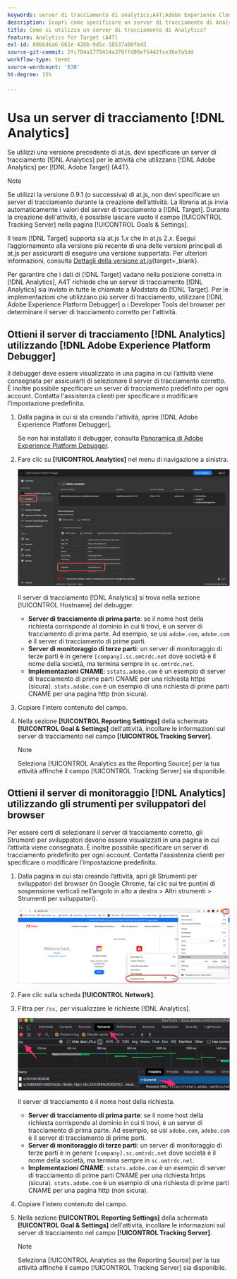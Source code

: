 ```yaml
---
keywords: server di tracciamento di analytics;A4T;Adobe Experience Cloud debugger;Adobe Experience Platform debugger;origine per la generazione di rapporti;strumenti per sviluppatori
description: Scopri come specificare un server di tracciamento di Analytics per le attività che utilizzano Analytics for [!DNL Target] (A4T) se utilizzi una versione precedente di at.js.
title: Come si utilizza un server di tracciamento di Analytics?
feature: Analytics for Target (A4T)
exl-id: 8066d6a6-661e-428b-9d5c-18537a80fb43
source-git-commit: 2fc704a1779414a370ffd00ef5442fce36e7a5dd
workflow-type: tm+mt
source-wordcount: '638'
ht-degree: 15%

---
```


# Usa un server di tracciamento [!DNL Analytics]

Se utilizzi una versione precedente di at.js, devi specificare un server di tracciamento [!DNL Analytics] per le attività che utilizzano [!DNL Adobe Analytics] per [!DNL Adobe Target] (A4T).

>[!NOTE]
>
>Se utilizzi la versione 0.9.1 (o successiva) di at.js, non devi specificare un server di tracciamento durante la creazione dell’attività. La libreria at.js invia automaticamente i valori del server di tracciamento a [!DNL Target]. Durante la creazione dell&#39;attività, è possibile lasciare vuoto il campo [!UICONTROL Tracking Server] nella pagina [!UICONTROL Goals & Settings].
>
>Il team [!DNL Target] supporta sia at.js 1.*x* che in at.js 2.*x*. Esegui l’aggiornamento alla versione più recente di una delle versioni principali di at.js per assicurarti di eseguire una versione supportata. Per ulteriori informazioni, consulta [Dettagli della versione at.js](https://experienceleague.adobe.com/docs/target-dev/developer/client-side/at-js-implementation/target-atjs-versions.html?lang=it){target=_blank}.

Per garantire che i dati di [!DNL Target] vadano nella posizione corretta in [!DNL Analytics], A4T richiede che un server di tracciamento [!DNL Analytics] sia inviato in tutte le chiamate a Modstats da [!DNL Target]. Per le implementazioni che utilizzano più server di tracciamento, utilizzare [!DNL Adobe Experience Platform Debugger] o i Developer Tools del browser per determinare il server di tracciamento corretto per l&#39;attività.

## Ottieni il server di tracciamento [!DNL Analytics] utilizzando [!DNL Adobe Experience Platform Debugger]

Il debugger deve essere visualizzato in una pagina in cui l’attività viene consegnata per assicurarti di selezionare il server di tracciamento corretto. È inoltre possibile specificare un server di tracciamento predefinito per ogni account. Contatta l&#39;assistenza clienti per specificare o modificare l&#39;impostazione predefinita.

1. Dalla pagina in cui si sta creando l&#39;attività, aprire [!DNL Adobe Experience Platform Debugger].

   Se non hai installato il debugger, consulta [Panoramica di Adobe Experience Platform Debugger](https://experienceleague.adobe.com/docs/platform-learn/data-collection/debugger/overview.html).

1. Fare clic su **[!UICONTROL Analytics]** nel menu di navigazione a sinistra.

   ![Immagine Screen_DebuggerTrackServ](assets/Screen_DebuggerTrackServ.png)

   Il server di tracciamento [!DNL Analytics] si trova nella sezione [!UICONTROL Hostname] del debugger.

   * **Server di tracciamento di prima parte**: se il nome host della richiesta corrisponde al dominio in cui ti trovi, è un server di tracciamento di prima parte. Ad esempio, se usi `adobe.com`, `adobe.com` è il server di tracciamento di prime parti.
   * **Server di monitoraggio di terze parti**: un server di monitoraggio di terze parti è in genere `[company].sc.omtrdc.net` dove società è il nome della società, ma termina sempre in `sc.omtrdc.net`.
   * **Implementazioni CNAME**: `sstats.adobe.com` è un esempio di server di tracciamento di prime parti CNAME per una richiesta https (sicura). `stats.adobe.com` è un esempio di una richiesta di prime parti CNAME per una pagina http (non sicura).

1. Copiare l&#39;intero contenuto del campo.

1. Nella sezione **[!UICONTROL Reporting Settings]** della schermata **[!UICONTROL Goal & Settings]** dell&#39;attività, incollare le informazioni sul server di tracciamento nel campo **[!UICONTROL Tracking Server]**.

   >[!NOTE]
   >
   >Seleziona [!UICONTROL Analytics as the Reporting Source] per la tua attività affinché il campo [!UICONTROL Tracking Server] sia disponibile.

## Ottieni il server di monitoraggio [!DNL Analytics] utilizzando gli strumenti per sviluppatori del browser

Per essere certi di selezionare il server di tracciamento corretto, gli Strumenti per sviluppatori devono essere visualizzati in una pagina in cui l’attività viene consegnata. È inoltre possibile specificare un server di tracciamento predefinito per ogni account. Contatta l&#39;assistenza clienti per specificare o modificare l&#39;impostazione predefinita.

1. Dalla pagina in cui stai creando l’attività, apri gli Strumenti per sviluppatori del browser (in Google Chrome, fai clic sui tre puntini di sospensione verticali nell’angolo in alto a destra > Altri strumenti > Strumenti per sviluppatori).

   ![Strumenti per sviluppatori Chrome](/help/main/c-integrating-target-with-mac/a4t/assets/chrome-dev-tools.png)

1. Fare clic sulla scheda **[!UICONTROL Network]**.

1. Filtra per `/ss,` per visualizzare le richieste [!DNL Analytics].

   ![Strumenti per sviluppatori Chrome con /ss search](/help/main/c-integrating-target-with-mac/a4t/assets/chrome-search.png)

   Il server di tracciamento è il nome host della richiesta.

   * **Server di tracciamento di prima parte**: se il nome host della richiesta corrisponde al dominio in cui ti trovi, è un server di tracciamento di prima parte. Ad esempio, se usi `adobe.com`, `adobe.com` è il server di tracciamento di prime parti.
   * **Server di monitoraggio di terze parti**: un server di monitoraggio di terze parti è in genere `[company].sc.omtrdc.net` dove società è il nome della società, ma termina sempre in `sc.omtrdc.net`.
   * **Implementazioni CNAME**: `sstats.adobe.com` è un esempio di server di tracciamento di prime parti CNAME per una richiesta https (sicura). `stats.adobe.com` è un esempio di una richiesta di prime parti CNAME per una pagina http (non sicura).

1. Copiare l&#39;intero contenuto del campo.

1. Nella sezione **[!UICONTROL Reporting Settings]** della schermata **[!UICONTROL Goal & Settings]** dell&#39;attività, incollare le informazioni sul server di tracciamento nel campo **[!UICONTROL Tracking Server]**.

   >[!NOTE]
   >
   >Seleziona [!UICONTROL Analytics as the Reporting Source] per la tua attività affinché il campo [!UICONTROL Tracking Server] sia disponibile.
